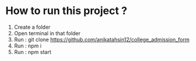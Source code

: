  # How to run this project ?

1) Create a folder
2) Open terminal in that folder
3) Run : git clone https://github.com/anikatahsin12/college_admission_form
4) Run : npm i
5) Run : npm start
 
